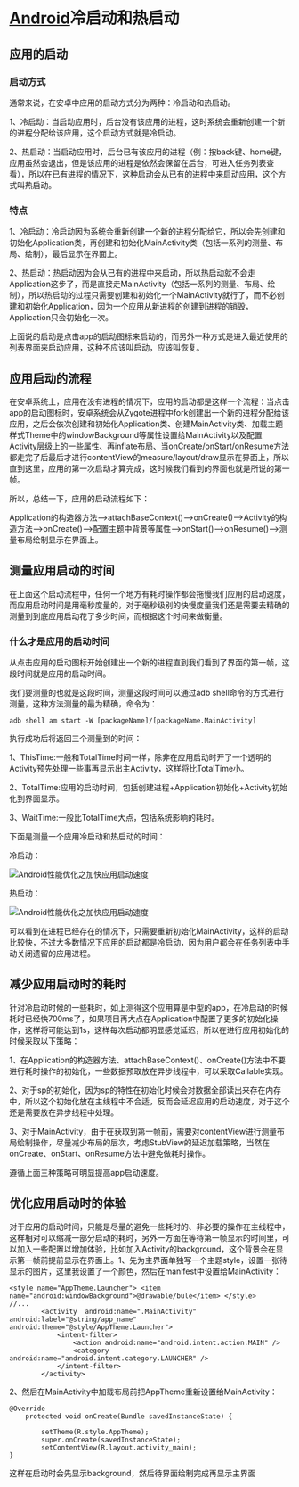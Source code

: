 # [Android](http://www.codeceo.com/article/android-start-fast.html)冷启动和热启动

## 应用的启动

### 启动方式

通常来说，在安卓中应用的启动方式分为两种：冷启动和热启动。

1、冷启动：当启动应用时，后台没有该应用的进程，这时系统会重新创建一个新的进程分配给该应用，这个启动方式就是冷启动。

2、热启动：当启动应用时，后台已有该应用的进程（例：按back键、home键，应用虽然会退出，但是该应用的进程是依然会保留在后台，可进入任务列表查看），所以在已有进程的情况下，这种启动会从已有的进程中来启动应用，这个方式叫热启动。

### 特点

1、冷启动：冷启动因为系统会重新创建一个新的进程分配给它，所以会先创建和初始化Application类，再创建和初始化MainActivity类（包括一系列的测量、布局、绘制），最后显示在界面上。

2、热启动：热启动因为会从已有的进程中来启动，所以热启动就不会走Application这步了，而是直接走MainActivity（包括一系列的测量、布局、绘制），所以热启动的过程只需要创建和初始化一个MainActivity就行了，而不必创建和初始化Application，因为一个应用从新进程的创建到进程的销毁，Application只会初始化一次。

上面说的启动是点击app的启动图标来启动的，而另外一种方式是进入最近使用的列表界面来启动应用，这种不应该叫启动，应该叫恢复。

## 应用启动的流程

在安卓系统上，应用在没有进程的情况下，应用的启动都是这样一个流程：当点击app的启动图标时，安卓系统会从Zygote进程中fork创建出一个新的进程分配给该应用，之后会依次创建和初始化Application类、创建MainActivity类、加载主题样式Theme中的windowBackground等属性设置给MainActivity以及配置Activity层级上的一些属性、再inflate布局、当onCreate/onStart/onResume方法都走完了后最后才进行contentView的measure/layout/draw显示在界面上，所以直到这里，应用的第一次启动才算完成，这时候我们看到的界面也就是所说的第一帧。

所以，总结一下，应用的启动流程如下：

Application的构造器方法——>attachBaseContext()——>onCreate()——>Activity的构造方法——>onCreate()——>配置主题中背景等属性——>onStart()——>onResume()——>测量布局绘制显示在界面上。

## 测量应用启动的时间

在上面这个启动流程中，任何一个地方有耗时操作都会拖慢我们应用的启动速度，而应用启动时间是用毫秒度量的，对于毫秒级别的快慢度量我们还是需要去精确的测量到到底应用启动花了多少时间，而根据这个时间来做衡量。

### 什么才是应用的启动时间

从点击应用的启动图标开始创建出一个新的进程直到我们看到了界面的第一帧，这段时间就是应用的启动时间。

我们要测量的也就是这段时间，测量这段时间可以通过adb shell命令的方式进行测量，这种方法测量的最为精确，命令为：

```
adb shell am start -W [packageName]/[packageName.MainActivity]
```

执行成功后将返回三个测量到的时间：

1、ThisTime:一般和TotalTime时间一样，除非在应用启动时开了一个透明的Activity预先处理一些事再显示出主Activity，这样将比TotalTime小。

2、TotalTime:应用的启动时间，包括创建进程+Application初始化+Activity初始化到界面显示。

3、WaitTime:一般比TotalTime大点，包括系统影响的耗时。

下面是测量一个应用冷启动和热启动的时间：

冷启动：

![Android性能优化之加快应用启动速度](http://static.codeceo.com/images/2016/01/4f6e4815f633874bbb27e8159a48ff5a.png)

热启动：

![Android性能优化之加快应用启动速度](http://static.codeceo.com/images/2016/01/f04ce614d4554672884ae2b64022043d.png)

可以看到在进程已经存在的情况下，只需要重新初始化MainActivity，这样的启动比较快，不过大多数情况下应用的启动都是冷启动，因为用户都会在任务列表中手动关闭遗留的应用进程。

## 减少应用启动时的耗时

针对冷启动时候的一些耗时，如上测得这个应用算是中型的app，在冷启动的时候耗时已经快700ms了，如果项目再大点在Application中配置了更多的初始化操作，这样将可能达到1s，这样每次启动都明显感觉延迟，所以在进行应用初始化的时候采取以下策略：

1、在Application的构造器方法、attachBaseContext()、onCreate()方法中不要进行耗时操作的初始化，一些数据预取放在异步线程中，可以采取Callable实现。

2、对于sp的初始化，因为sp的特性在初始化时候会对数据全部读出来存在内存中，所以这个初始化放在主线程中不合适，反而会延迟应用的启动速度，对于这个还是需要放在异步线程中处理。

3、对于MainActivity，由于在获取到第一帧前，需要对contentView进行测量布局绘制操作，尽量减少布局的层次，考虑StubView的延迟加载策略，当然在onCreate、onStart、onResume方法中避免做耗时操作。

遵循上面三种策略可明显提高app启动速度。

## 优化应用启动时的体验

对于应用的启动时间，只能是尽量的避免一些耗时的、非必要的操作在主线程中，这样相对可以缩减一部分启动的耗时，另外一方面在等待第一帧显示的时间里，可以加入一些配置以增加体验，比如加入Activity的background，这个背景会在显示第一帧前提前显示在界面上。1、先为主界面单独写一个主题style，设置一张待显示的图片，这里我设置了一个颜色，然后在manifest中设置给MainActivity：

```
<style name="AppTheme.Launcher"> <item name="android:windowBackground">@drawable/bule</item> </style>
//...
        <activity  android:name=".MainActivity" android:label="@string/app_name" android:theme="@style/AppTheme.Launcher">
            <intent-filter>
                <action android:name="android.intent.action.MAIN" />
                <category android:name="android.intent.category.LAUNCHER" />
            </intent-filter>
        </activity>
```

2、然后在MainActivity中加载布局前把AppTheme重新设置给MainActivity：

```
@Override
    protected void onCreate(Bundle savedInstanceState) {

        setTheme(R.style.AppTheme);
        super.onCreate(savedInstanceState);
        setContentView(R.layout.activity_main);
}
```

这样在启动时会先显示background，然后待界面绘制完成再显示主界面